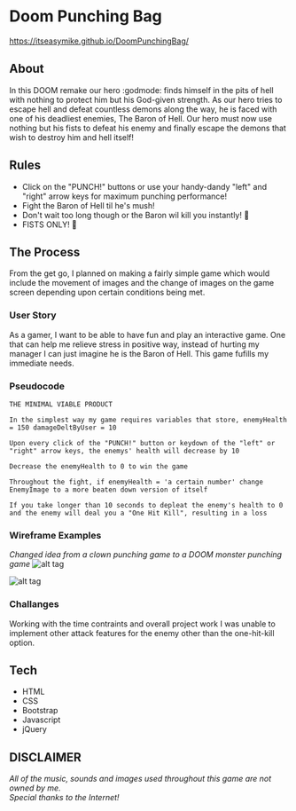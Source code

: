 # Doom Punching Bag

https://itseasymike.github.io/DoomPunchingBag/

## About

In this DOOM remake our hero :godmode: finds himself in the pits of hell with nothing to protect him but his God-given strength. As our hero tries to escape hell and defeat countless demons along the way, he is faced with one of his deadliest enemies, The Baron of Hell. Our hero must now use nothing but his fists to defeat his enemy and finally escape the demons that wish to destroy him and hell itself!

## Rules

* Click on the "PUNCH!" buttons or use your handy-dandy "left" and "right" arrow keys for maximum punching performance!
* Fight the Baron of Hell til he's mush!
* Don't wait too long though or the Baron wil kill you instantly! :japanese_goblin:
* FISTS ONLY! :facepunch:

## The Process

From the get go, I planned on making a fairly simple game which would include the movement of images and the change of images on the game screen depending upon certain conditions being met.

### User Story
As a gamer, I want to be able to have fun and play an interactive game. One that can help me relieve stress in positive way, instead of 
hurting my manager I can just imagine he is the Baron of Hell. This game fufills my immediate needs.

### Pseudocode
```
THE MINIMAL VIABLE PRODUCT

In the simplest way my game requires variables that store, enemyHealth = 150 damageDeltByUser = 10

Upon every click of the "PUNCH!" button or keydown of the "left" or "right" arrow keys, the enemys' health will decrease by 10

Decrease the enemyHealth to 0 to win the game

Throughout the fight, if enemyHealth = 'a certain number' change EnemyImage to a more beaten down version of itself

If you take longer than 10 seconds to depleat the enemy's health to 0 and the enemy will deal you a "One Hit Kill", resulting in a loss
```
### Wireframe Examples
*Changed idea from a clown punching game to a DOOM monster punching game*
![alt tag](http://i.imgur.com/aFB5RyEl.jpg)

![alt tag](http://i.imgur.com/quZwWJFl.jpg)

### Challanges
Working with the time contraints and overall project work I was unable to implement other attack features for the enemy other than the one-hit-kill option.

## Tech

* HTML
* CSS
* Bootstrap
* Javascript
* jQuery

## DISCLAIMER

*All of the music, sounds and images used throughout this game are not owned by me.<br />
Special thanks to the Internet!*
